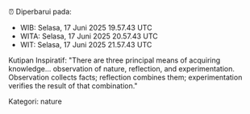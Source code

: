 ⏰ Diperbarui pada:
- WIB: Selasa, 17 Juni 2025 19.57.43 UTC
- WITA: Selasa, 17 Juni 2025 20.57.43 UTC
- WIT: Selasa, 17 Juni 2025 21.57.43 UTC

Kutipan Inspiratif:
"There are three principal means of acquiring knowledge... observation of nature, reflection, and experimentation. Observation collects facts; reflection combines them; experimentation verifies the result of that combination."


Kategori: nature

